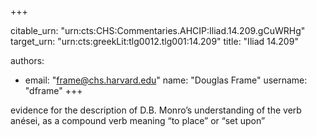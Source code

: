 +++


citable_urn: "urn:cts:CHS:Commentaries.AHCIP:Iliad.14.209.gCuWRHg"
target_urn: "urn:cts:greekLit:tlg0012.tlg001:14.209"
title: "Iliad 14.209"

authors:
- email: "frame@chs.harvard.edu"
  name: "Douglas Frame"
  username: "dframe"
+++

<p>evidence for the description of D.B. Monro’s understanding of the verb anései, as a compound verb meaning “to place” or “set upon”</p>